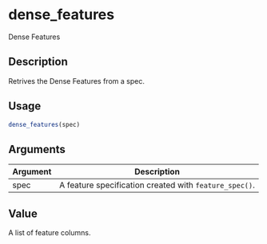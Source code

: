 # dense_features


Dense Features




## Description

Retrives the Dense Features from a spec.





## Usage
```r
dense_features(spec)
```




## Arguments


Argument      |Description
------------- |----------------
spec | A feature specification created with `feature_spec()`.





## Value

A list of feature columns.





